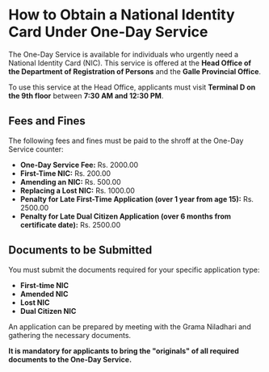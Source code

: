 # How to Obtain a National Identity Card Under One-Day Service

The One-Day Service is available for individuals who urgently need a National Identity Card (NIC). This service is offered at the **Head Office of the Department of Registration of Persons** and the **Galle Provincial Office**.

To use this service at the Head Office, applicants must visit **Terminal D on the 9th floor** between **7:30 AM and 12:30 PM**.

## Fees and Fines

The following fees and fines must be paid to the shroff at the One-Day Service counter:

* **One-Day Service Fee:** Rs. 2000.00
* **First-Time NIC:** Rs. 200.00
* **Amending an NIC:** Rs. 500.00
* **Replacing a Lost NIC:** Rs. 1000.00
* **Penalty for Late First-Time Application (over 1 year from age 15):** Rs. 2500.00
* **Penalty for Late Dual Citizen Application (over 6 months from certificate date):** Rs. 2500.00

## Documents to be Submitted

You must submit the documents required for your specific application type:

* **First-time NIC**
* **Amended NIC**
* **Lost NIC**
* **Dual Citizen NIC**

An application can be prepared by meeting with the Grama Niladhari and gathering the necessary documents.

**It is mandatory for applicants to bring the "originals" of all required documents to the One-Day Service.**